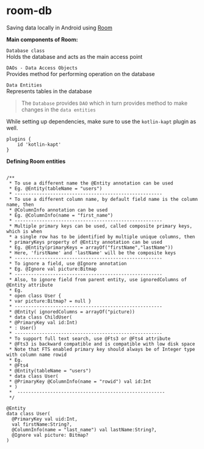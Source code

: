 # room-db
Saving data locally in Android using [Room](https://developer.android.com/training/data-storage/room#kts)

**Main components of Room:**  


`Database class`  
Holds the database and acts as the main access point


`DAOs - Data Access Objects`  
Provides method for performing operation on the database


`Data Entities`  
Represents tables in the database

> The `Database` provides `DAO` which in turn provides method to make changes in the `data entities`


While setting up dependencies, make sure to use the `kotlin-kapt` plugin as well.

```
plugins {
    id 'kotlin-kapt'
}
```


**Defining Room entities**  

```

/**
 * To use a different name the @Entity annotation can be used
 * Eg. @Entity(tableName = "users")
 * ------------------------------------------------------
 * To use a different column name, by default field name is the column name, then
 * @ColumnInfo annotation can be used
 * Eg. @ColumnInfo(name = "first_name")
 * ------------------------------------------------------
 * Multiple primary keys can be used, called composite primary keys, which is when
 * a single row has to be identified by multiple unique columns, then
 * primaryKeys property of @Entity annotation can be used
 * Eg. @Entity(primaryKeys = arrayOf("firstName","lastName"))
 * Here, 'firstName' and 'lastName' will be the composite keys
 * ------------------------------------------------------
 * To ignore a field, use @Ignore annotation
 * Eg. @Ignore val picture:Bitmap
 * ------------------------------------------------------
 * Also, to ignore field from parent entity, use ignoredColumns of @Entity attribute
 * Eg.
 * open class User {
 * var picture:Bitmap? = null }
 * ------------------------------------------------------
 * @Entity( ignoredColumns = arrayOf("picture))
 * data class ChildUser(
 * @PrimaryKey val id:Int)
 * : User()
 * ------------------------------------------------------
 * To support full text search, use @Fts3 or @Fts4 attribute
 * @Fts3 is backward compatible and is compatible with low disk space
 * Note that FTS enabled primary key should always be of Integer type with column name rowid
 * Eg.
 * @Fts4
 * @Entity(tableName = "users")
 * data class User(
 * @PrimaryKey @ColumnInfo(name = "rowid") val id:Int
 * )
 *  ------------------------------------------------------
 */
 ```
 
 
 ```
 @Entity
data class User(
   @PrimaryKey val uid:Int,
   val firstName:String?,
   @ColumnInfo(name = "last_name") val lastName:String?,
   @Ignore val picture: Bitmap?
)

```
